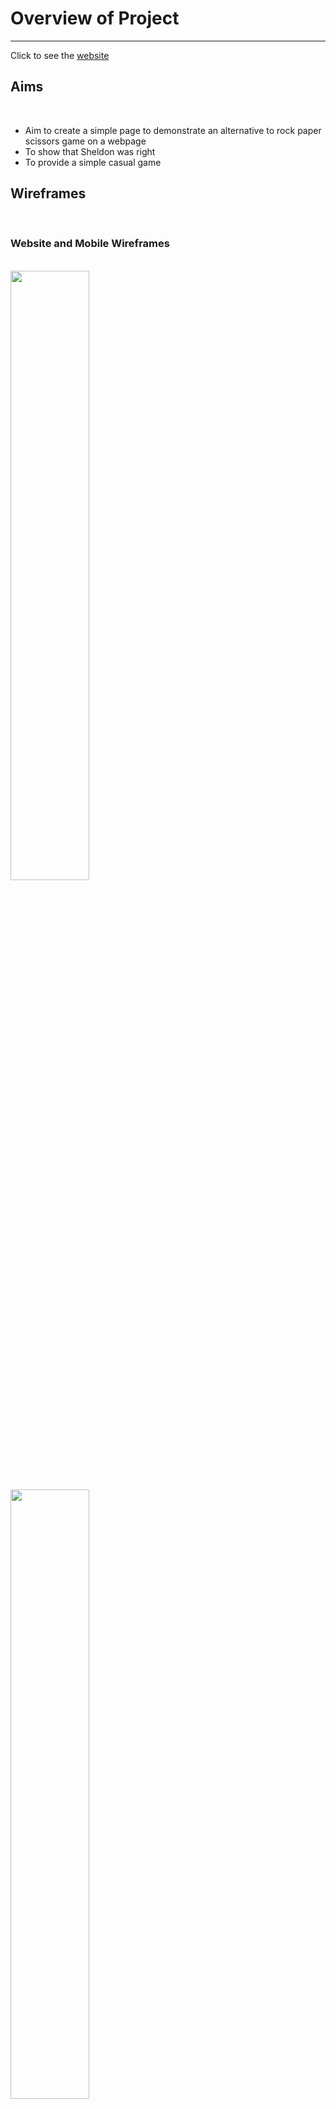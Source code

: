 <h1>Overview of Project</h1>
<hr>
<p>Click to see the <a href="https://endamccabe.github.io/LizSpock/">website</a>
<h2>Aims</h2>
<br>
<ul>
  <li>Aim to create a simple page to demonstrate an alternative to rock paper scissors game on a webpage</li>
  <li>To show that Sheldon was right</li>
  <li>To provide a simple casual game</li>
</ul>
<h2>Wireframes</h2>
<br>
<h3>Website and Mobile Wireframes</h3>
<br>
<img src="images/wireframeWeb.png" style="width:50%;">
<img src="images/wireframeMobile.png" style="width:50%">
<br>
<h2>Colour Palette</h2>
<br>
<p>I went to https://coolors.co/ to find the colour palette that would work for this website. These colours have an soft feel to them that I believe is the right choice to welcome to user.</p>
<img src="images/colorPal.png">
<br>
<h2>Typography</h2>
<p>I will be using Yamanatrav regular 400 for the typography of the website. I found this font on google fonts https://fonts.google.com/ . This is an example of the font.</p>
<br>
<img src="images/typography.png">
<br>
<p>I believe this style will be a good fit for my vision for the website.</p>

<h2>Use Cases</h2>

<p>As the end user I would like:<p>
<ul>  
  <li>Enjoy a simple web based game based upon the rock paper scissors game. But that is a too simplistic concept so this game will provide a more nuanced game to the end user.</li>
  <li>To see Sheldon’s idea in action, so user's may be interested in coming to the website after watching the Big Bang Theory. Sheldon alludes to this game in one episode and this would get the end user to come.</li>
</ul>
<h2>Features</h2>
<br>
<h3>Heading</h3>
<br>
<img src="images/header.png">
<p>This header will be able to go back to the landing page where the rules of the game will be available to be seen. This heading has a simple design to make the user focus on the game and let them enjoy it better.</p>
<br>
<h3>Buttons</h3>
<br>
<img src="images/buttonsBar.png">
<br>
<p>This is the controls for the user in the game to use to make choices at which option they would like to pick. For example if the user picks the rock button, this will then use this as the user option and compare it to the computer's option and result in a win/loss or draw scenario</p>
<br>
<h3>Game Area</h3>
<br>
<img src="images/gameArea.png">
<br>
<p>This is the area that is used to show the output of the game which shows the choice of the user vs the choice of the computer and tells the user the result. This is where the user's focus will primarily put on so a contrasting background colour was chosen for it.</p>
<br>
<h3>Score Tally</h3>
<br>
<img src="images/scoreTally.png">
<br>
<p>This is a score counter that tracks the results of all games that are played when user goes on this website. For example when the user wins the wins counter goes up 1 every time they win, and that is the same for the draw and loss counters.</p>



![CI logo](https://codeinstitute.s3.amazonaws.com/fullstack/ci_logo_small.png)

Welcome EndaMcCabe,

This is the Code Institute student template for Gitpod. We have preinstalled all of the tools you need to get started. It's perfectly ok to use this template as the basis for your project submissions.

You can safely delete this README.md file, or change it for your own project. Please do read it at least once, though! It contains some important information about Gitpod and the extensions we use. Some of this information has been updated since the video content was created. The last update to this file was: **September 1, 2021**

## Gitpod Reminders

To run a frontend (HTML, CSS, Javascript only) application in Gitpod, in the terminal, type:

`python3 -m http.server`

A blue button should appear to click: _Make Public_,

Another blue button should appear to click: _Open Browser_.

To run a backend Python file, type `python3 app.py`, if your Python file is named `app.py` of course.

A blue button should appear to click: _Make Public_,

Another blue button should appear to click: _Open Browser_.

In Gitpod you have superuser security privileges by default. Therefore you do not need to use the `sudo` (superuser do) command in the bash terminal in any of the lessons.

To log into the Heroku toolbelt CLI:

1. Log in to your Heroku account and go to *Account Settings* in the menu under your avatar.
2. Scroll down to the *API Key* and click *Reveal*
3. Copy the key
4. In Gitpod, from the terminal, run `heroku_config`
5. Paste in your API key when asked

You can now use the `heroku` CLI program - try running `heroku apps` to confirm it works. This API key is unique and private to you so do not share it. If you accidentally make it public then you can create a new one with _Regenerate API Key_.

------

## Release History

We continually tweak and adjust this template to help give you the best experience. Here is the version history:

**September 1 2021:** Remove `PGHOSTADDR` environment variable.

**July 19 2021:** Remove `font_fix` script now that the terminal font issue is fixed.

**July 2 2021:** Remove extensions that are not available in Open VSX.

**June 30 2021:** Combined the P4 and P5 templates into one file, added the uptime script. See the FAQ at the end of this file.

**June 10 2021:** Added: `font_fix` script and alias to fix the Terminal font issue

**May 10 2021:** Added `heroku_config` script to allow Heroku API key to be stored as an environment variable.

**April 7 2021:** Upgraded the template for VS Code instead of Theia.

**October 21 2020:** Versions of the HTMLHint, Prettier, Bootstrap4 CDN and Auto Close extensions updated. The Python extension needs to stay the same version for now.

**October 08 2020:** Additional large Gitpod files (`core.mongo*` and `core.python*`) are now hidden in the Explorer, and have been added to the `.gitignore` by default.

**September 22 2020:** Gitpod occasionally creates large `core.Microsoft` files. These are now hidden in the Explorer. A `.gitignore` file has been created to make sure these files will not be committed, along with other common files.

**April 16 2020:** The template now automatically installs MySQL instead of relying on the Gitpod MySQL image. The message about a Python linter not being installed has been dealt with, and the set-up files are now hidden in the Gitpod file explorer.

**April 13 2020:** Added the _Prettier_ code beautifier extension instead of the code formatter built-in to Gitpod.

**February 2020:** The initialisation files now _do not_ auto-delete. They will remain in your project. You can safely ignore them. They just make sure that your workspace is configured correctly each time you open it. It will also prevent the Gitpod configuration popup from appearing.

**December 2019:** Added Eventyret's Bootstrap 4 extension. Type `!bscdn` in a HTML file to add the Bootstrap boilerplate. Check out the <a href="https://github.com/Eventyret/vscode-bcdn" target="_blank">README.md file at the official repo</a> for more options.

------

## FAQ about the uptime script

**Why have you added this script?**

It will help us to calculate how many running workspaces there are at any one time, which greatly helps us with cost and capacity planning. It will help us decide on the future direction of our cloud-based IDE strategy.

**How will this affect me?**

For everyday usage of Gitpod, it doesn’t have any effect at all. The script only captures the following data:

- An ID that is randomly generated each time the workspace is started.
- The current date and time
- The workspace status of “started” or “running”, which is sent every 5 minutes.

It is not possible for us or anyone else to trace the random ID back to an individual, and no personal data is being captured. It will not slow down the workspace or affect your work.

**So….?**

We want to tell you this so that we are being completely transparent about the data we collect and what we do with it.

**Can I opt out?**

Yes, you can. Since no personally identifiable information is being captured, we'd appreciate it if you let the script run; however if you are unhappy with the idea, simply run the following commands from the terminal window after creating the workspace, and this will remove the uptime script:

```
pkill uptime.sh
rm .vscode/uptime.sh
```

**Anything more?**

Yes! We'd strongly encourage you to look at the source code of the `uptime.sh` file so that you know what it's doing. As future software developers, it will be great practice to see how these shell scripts work.

---

Happy coding!
